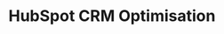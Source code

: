 ---
layout: solution-2
title: HubSpot CRM Optimisation
permalink: /solutions/technology-consulting/hubspot-crm-optimisation
description: "Unlock HubSpot's Full Potential with AxOps&#8482; CRM Optimisation Solutions"
og_image_url: /assets/img/photos/opengraph/axops-technologies-og-image-v1.jpg
---